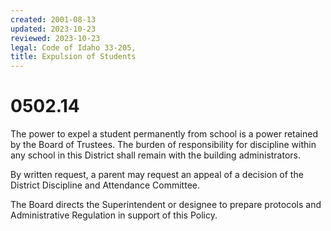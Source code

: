 ```yaml
---
created: 2001-08-13
updated: 2023-10-23
reviewed: 2023-10-23
legal: Code of Idaho 33-205,
title: Expulsion of Students
---
```


# 0502.14 

The power to expel a student permanently from school is a power retained by the Board of Trustees. The burden of responsibility for discipline within any school in this District shall remain with the building administrators.

By written request, a parent may request an appeal of a decision of the District Discipline and Attendance Committee.

The Board directs the Superintendent or designee to prepare protocols and Administrative Regulation in support of this Policy.
